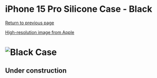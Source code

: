 # iPhone 15 Pro Silicone Case - Black

[Return to previous page](/iphone_15)

[High-resolution image from Apple](https://store.storeimages.cdn-apple.com/8756/as-images.apple.com/is//MT1A3?wid=4500&hei=4500&fmt=png)

# ![Black Case](/everyphone/MT1A3.png)

## Under construction
